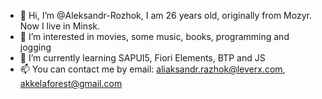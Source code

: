 - 👋 Hi, I’m @Aleksandr-Rozhok, I am 26 years old, originally from Mozyr. Now I live in Minsk.
- 👀 I’m interested in movies, some music, books, programming and jogging
- 🌱 I’m currently learning SAPUI5, Fiori Elements, BTP and JS
- 📫 You can contact me by email: aliaksandr.razhok@leverx.com, akkelaforest@gmail.com


<!---
Aleksandr-Rozhok/Aleksandr-Rozhok is a ✨ special ✨ repository because its `README.md` (this file) appears on your GitHub profile.
You can click the Preview link to take a look at your changes.
--->
